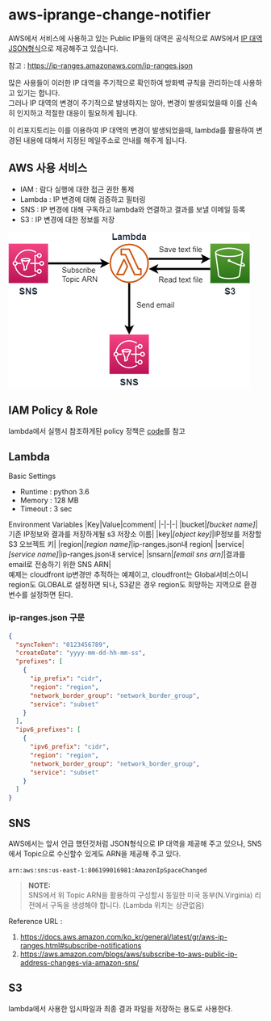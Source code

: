 # aws-iprange-change-notifier

AWS에서 서비스에 사용하고 있는 Public IP들의 대역은 공식적으로 AWS에서 [IP 대역 JSON형식](https://ip-ranges.amazonaws.com/ip-ranges.json)으로 제공해주고 있습니다.  

참고 : https://ip-ranges.amazonaws.com/ip-ranges.json

많은 사용들이 이러한 IP 대역을 주기적으로 확인하여 방화벽 규칙을 관리하는데 사용하고 있기는 합니다.\
그러나 IP 대역의 변경이 주기적으로 발생하지는 않아, 변경이 발생되었을때 이를 신속히 인지하고 적절한 대응이 필요하게 됩니다.

이 리포지토리는 이를 이용하여 IP 대역의 변경이 발생되었을때, lambda를 활용하여 변경된 내용에 대해서 지정된 메일주소로 안내를 해주게 됩니다.

## AWS 사용 서비스
* IAM : 람다 실행에 대한 접근 권한 통제
* Lambda : IP 변경에 대해 검증하고 필터링
* SNS : IP 변경에 대해 구독하고 lambda와 연결하고 결과를 보낼 이메일 등록
* S3 : IP 변경에 대한 정보를 저장

![diagram](images/ipranges.png)

## IAM Policy & Role
lambda에서 실행시 참조하게된 policy 정책은 [code](./src/s3-sns-policy.json)를 참고

## Lambda
Basic Settings
* Runtime : python 3.6
* Memory : 128 MB
* Timeout : 3 sec

Environment Variables
|Key|Value|comment|
|-|-|-|
|bucket|*[bucket name]*|기존 IP정보와 결과를 저장하게될 s3 저장소 이름|
|key|*[object key]*|IP정보를 저장할 S3 오브젝트 키|
|region|*[region name]*|ip-ranges.json내 region|
|service|*[service name]*|ip-ranges.json내 service|
|snsarn|*[email sns arn]*|결과를 email로 전송하기 위한 SNS ARN|
\
예제는 cloudfront ip변경만 추적하는 예제이고, cloudfront는 Global서비스이니 region도 GLOBAL로 설정하면 되나, S3같은 경우 region도 희망하는 지역으로 환경변수를 설정하면 된다.

### ip-ranges.json 구문
```json
{
  "syncToken": "0123456789",
  "createDate": "yyyy-mm-dd-hh-mm-ss",
  "prefixes": [
    {
      "ip_prefix": "cidr",
      "region": "region",
      "network_border_group": "network_border_group",
      "service": "subset"
    }
  ],
  "ipv6_prefixes": [
    {
      "ipv6_prefix": "cidr",
      "region": "region",
      "network_border_group": "network_border_group",
      "service": "subset"
    }
  ]  
}
```

## SNS
AWS에서는 앞서 언급 했던것처럼 JSON형식으로 IP 대역을 제공해 주고 있으나, SNS에서 Topic으로 수신할수 있게도 ARN을 제공해 주고 있다.  

`arn:aws:sns:us-east-1:806199016981:AmazonIpSpaceChanged`  

> **NOTE:** \
> SNS에서 위 Topic ARN을 활용하여 구성할시 동일한 미국 동부(N.Virginia) 리전에서 구독을 생성해야 합니다. (Lambda 위치는 상관없음)

Reference URL : 
1. https://docs.aws.amazon.com/ko_kr/general/latest/gr/aws-ip-ranges.html#subscribe-notifications
2. https://aws.amazon.com/blogs/aws/subscribe-to-aws-public-ip-address-changes-via-amazon-sns/

## S3
lambda에서 사용한 임시파일과 최종 결과 파일을 저장하는 용도로 사용한다.
